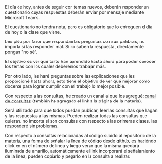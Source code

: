 El día de hoy, antes de seguir con temas nuevos, deberán responder un cuestionario
cuyas respuestas deberán enviar por mensaje mediante Microsoft Teams. 

El cuestionario no tendrá nota, pero es obligatorio que lo entreguen el día de hoy o
la clase que viene.

Les pido por favor que respondan las preguntas con sus palabras,
no importa si las responden mal. Si no saben la respuesta, directamente
pongan "no sé". 

El objetivo es ver qué tanto han aprendido hasta ahora
para poder conocer los temas con los cuales deberemos trabajar más.

Por otro lado, les haré preguntas sobre las explicaciones 
que les proporcioné hasta ahora, esto tiene el objetivo de ver qué mejorar como
docente para lograr cumplir con mi trabajo lo mejor posible.

Con respecto a las consultas, he creado un canal al que los agregué:
[canal de consultas](https://teams.microsoft.com/l/channel/19%3a6ccec3014f5441dfbaafc898f7171d1a%40thread.tacv2/Consultas?groupId=dd1cc144-6a1a-4958-a9a6-fa911923b680&tenantId=a37514ff-9061-40b5-809b-002f4ef84cb4)
(también he agregado el link a la página de la materia). 

Será utilizado para que todos puedan publicar, leer las consultas que hagan y las respuestas a las mismas.
Pueden realizar todas las consultas que quieran, no importa si son consultas con respecto a las primeras clases, 
las responderé sin problemas.

Con respecto a consultas relacionadas al código subido al repositorio de la materia,
una forma de señalar la línea de código desde github, es haciéndo click en en 
el número de línea y luego verán que la misma quedará iluminada de amarillo, 
automáticamente el link incorporará el señalamiento de la linea, pueden copiarlo
y pegarlo en la consulta a realizar.


